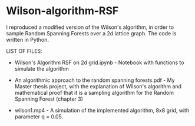 # Wilson-algorithm-RSF

I reproduced a modified version of the Wilson's algorithm, 
in order to sample Random Spanning Forests over a 2d lattice graph.
The code is written in Python.

LIST OF FILES:

- Wilson's Algorithm RSF on 2d grid.ipynb - 
Notebook with functions to simulate the algorithm 

- An algorithmic approach to the random spanning forests.pdf - 
My Master thesis project, with the explanation of Wilson's algorithm 
and mathematical proof that it is a sampling algorithm for the
Random Spanning Forest (chapter 3)

- wilson1.mp4 - 
A simulation of the implemented algorithm, 8x8 grid, with parameter q = 0.05.
